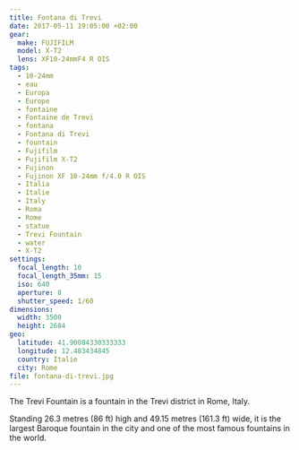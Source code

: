 ```yaml
---
title: Fontana di Trevi
date: 2017-05-11 19:05:00 +02:00
gear:
  make: FUJIFILM
  model: X-T2
  lens: XF10-24mmF4 R OIS
tags:
  - 10-24mm
  - eau
  - Europa
  - Europe
  - fontaine
  - Fontaine de Trevi
  - fontana
  - Fontana di Trevi
  - fountain
  - Fujifilm
  - Fujifilm X-T2
  - Fujinon
  - Fujinon XF 10-24mm f/4.0 R OIS
  - Italia
  - Italie
  - Italy
  - Roma
  - Rome
  - statue
  - Trevi Fountain
  - water
  - X-T2
settings:
  focal_length: 10
  focal_length_35mm: 15
  iso: 640
  aperture: 8
  shutter_speed: 1/60
dimensions:
  width: 3500
  height: 2684
geo:
  latitude: 41.90084330333333
  longitude: 12.483434845
  country: Italie
  city: Rome
file: fontana-di-trevi.jpg
---
```


The Trevi Fountain is a fountain in the Trevi district in Rome, Italy.

Standing 26.3 metres (86 ft) high and 49.15 metres (161.3 ft) wide, it is the largest Baroque fountain in the city and one of the most famous fountains in the world.

